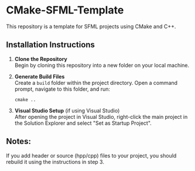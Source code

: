 
# CMake-SFML-Template
This repository is a template for SFML projects using CMake and C++.

## Installation Instructions

1. **Clone the Repository**  
   Begin by cloning this repository into a new folder on your local machine.

2. **Generate Build Files**  
   Create a `build` folder within the project directory. Open a command prompt, navigate to this folder, and run:
   ```
   cmake ..
   ```
4. **Visual Studio Setup** (if using Visual Studio)  
   After opening the project in Visual Studio, right-click the main project in the Solution Explorer and select "Set as Startup Project".

## Notes:
   If you add header or source (hpp/cpp) files to your project, you should rebuild it using the instructions in step 3.
